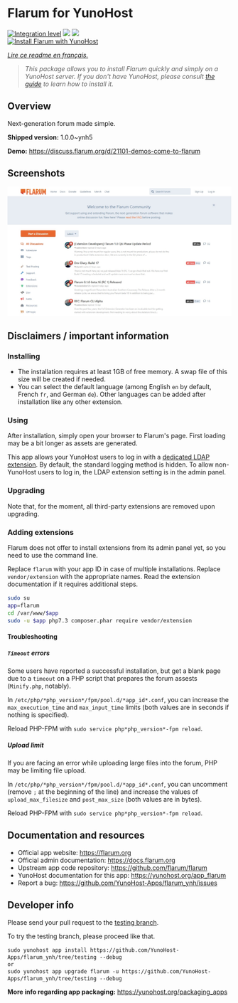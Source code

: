 <!--
N.B.: This README was automatically generated by https://github.com/YunoHost/apps/tree/master/tools/README-generator
It shall NOT be edited by hand.
-->

# Flarum for YunoHost

[![Integration level](https://dash.yunohost.org/integration/flarum.svg)](https://dash.yunohost.org/appci/app/flarum) ![](https://ci-apps.yunohost.org/ci/badges/flarum.status.svg) ![](https://ci-apps.yunohost.org/ci/badges/flarum.maintain.svg)  
[![Install Flarum with YunoHost](https://install-app.yunohost.org/install-with-yunohost.svg)](https://install-app.yunohost.org/?app=flarum)

*[Lire ce readme en français.](./README_fr.md)*

> *This package allows you to install Flarum quickly and simply on a YunoHost server.
If you don't have YunoHost, please consult [the guide](https://yunohost.org/#/install) to learn how to install it.*

## Overview

Next-generation forum made simple.

**Shipped version:** 1.0.0~ynh5

**Demo:** https://discuss.flarum.org/d/21101-demos-come-to-flarum

## Screenshots

![](./doc/screenshots/beta16.jpg)

## Disclaimers / important information

### Installing

- The installation requires at least 1GB of free memory. A swap file of this size will be created if needed.
- You can select the default language (among English `en` by default, French `fr`, and German `de`). Other languages can be added after installation like any other extension.

### Using

After installation, simply open your browser to Flarum's page. First loading may be a bit longer as assets are generated.

This app allows your YunoHost users to log in with a [dedicated LDAP extension](https://github.com/tituspijean/flarum-ext-auth-ldap). By default, the standard logging method is hidden.
To allow non-YunoHost users to log in, the LDAP extension setting is in the admin panel.

### Upgrading

Note that, for the moment, all third-party extensions are removed upon upgrading.

### Adding extensions

Flarum does not offer to install extensions from its admin panel yet, so you need to use the command line.

Replace `flarum` with your app ID in case of multiple installations.
Replace `vendor/extension` with the appropriate names. Read the extension documentation if it requires additional steps.

```bash
sudo su
app=flarum
cd /var/www/$app
sudo -u $app php7.3 composer.phar require vendor/extension
```

#### Troubleshooting

##### `Timeout` errors
Some users have reported a successful installation, but get a blank page due to a `timeout` on a PHP script that prepares the forum assests (`Minify.php`, notably).

In `/etc/php/*php_version*/fpm/pool.d/*app_id*.conf`, you can increase the `max_execution_time` and `max_input_time` limits (both values are in seconds if nothing is specified).

Reload PHP-FPM with `sudo service php*php_version*-fpm reload`.

##### Upload limit
If you are facing an error while uploading large files into the forum, PHP may be limiting file upload.

In `/etc/php/*php_version*/fpm/pool.d/*app_id*.conf`, you can uncomment (remove `;` at the beginning of the line) and increase the values of `upload_max_filesize` and `post_max_size` (both values are in bytes).

Reload PHP-FPM with `sudo service php*php_version*-fpm reload`.

## Documentation and resources

* Official app website: https://flarum.org
* Official admin documentation: https://docs.flarum.org
* Upstream app code repository: https://github.com/flarum/flarum
* YunoHost documentation for this app: https://yunohost.org/app_flarum
* Report a bug: https://github.com/YunoHost-Apps/flarum_ynh/issues

## Developer info

Please send your pull request to the [testing branch](https://github.com/YunoHost-Apps/flarum_ynh/tree/testing).

To try the testing branch, please proceed like that.
```
sudo yunohost app install https://github.com/YunoHost-Apps/flarum_ynh/tree/testing --debug
or
sudo yunohost app upgrade flarum -u https://github.com/YunoHost-Apps/flarum_ynh/tree/testing --debug
```

**More info regarding app packaging:** https://yunohost.org/packaging_apps